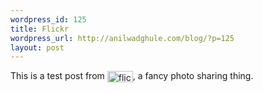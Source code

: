 ```yaml
--- 
wordpress_id: 125
title: Flickr
wordpress_url: http://anilwadghule.com/blog/?p=125
layout: post
---
```

This is a test post from <a href="http://www.flickr.com/r/testpost"><img alt="flickr" src="http://www.flickr.com/images/flickr_logo_blog.gif" align="absmiddle" border="0" height="18" width="41" /></a>, a fancy photo sharing thing.

